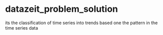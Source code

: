 # datazeit_problem_solution
its the classification of time series into trends based one the pattern in the time series data

